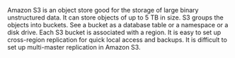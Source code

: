 Amazon S3 is an object store good for the storage of large binary unstructured data. It can store objects of up to 5 TB in size. S3 groups the objects into buckets. See a bucket as a database table or a namespace or a disk drive. Each S3 bucket is associated with a region. It is easy to set up cross-region replication for quick local access and backups. It is difficult to set up multi-master replication in Amazon S3.
